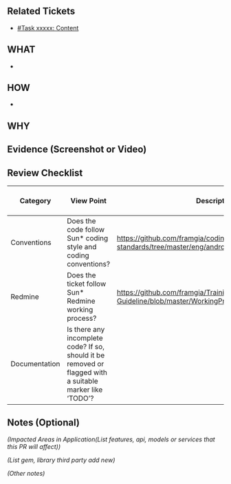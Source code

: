 ## Related Tickets
- [#Task xxxxx: Content]({https://edu-redmine.sun-asterisk.vn/issues/xxxx})
## WHAT
- 
## HOW
- 
## WHY

## Evidence (Screenshot or Video)

## Review Checklist

Category | View Point | Description | Expected Reviewer Answer | Self review | Reviewer2 (name)
--- | --- | --- | --- | --- | ---
Conventions | Does the code follow Sun* coding style and coding conventions? | https://github.com/framgia/coding-standards/tree/master/eng/android | YES |<li>- [ ] yes</li>|<li>- [ ] yes</li>  
Redmine | Does the ticket follow Sun* Redmine working process?  | https://github.com/framgia/Training-Guideline/blob/master/WorkingProcess/redmine/redmine.md| YES |<li>- [ ] yes</li>|<li>- [ ] yes</li>  
Documentation | Is there any incomplete code? If so, should it be removed or flagged with a suitable marker like ‘TODO’? |  | YES |<li>- [ ] yes</li>|<li>- [ ] yes</li>  
## Notes (Optional)
*(Impacted Areas in Application(List features, api, models or services that this PR will affect))*

*(List gem, library third party add new)*

*(Other notes)*

